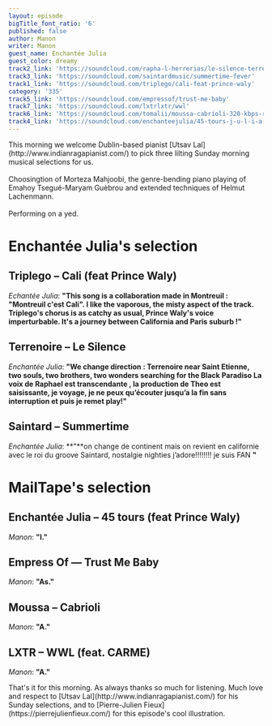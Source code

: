 ```yaml
---
layout: episode
bigTitle_font_ratio: '6'
published: false
author: Manon
writer: Manon
guest_name: Enchantée Julia
guest_color: dreamy
track2_link: 'https://soundcloud.com/rapha-l-herrerias/le-silence-terrenoire10-novembre-2017'
track3_link: 'https://soundcloud.com/saintardmusic/summertime-fever'
track1_link: 'https://soundcloud.com/triplego/cali-feat-prince-waly'
category: '335'
track5_link: 'https://soundcloud.com/empressof/trust-me-baby'
track7_link: 'https://soundcloud.com/lxtrlxtr/wwl'
track6_link: 'https://soundcloud.com/tomalii/moussa-cabrioli-320-kbps-recordyoutubecom'
track4_link: 'https://soundcloud.com/enchanteejulia/45-tours-j-u-l-i-a-feat-prince-waly'
---
```

<p id="introduction">This morning we welcome Dublin-based pianist [Utsav Lal](http://www.indianragapianist.com/) to pick three lilting Sunday morning musical selections for us.
<br><br>
Choosingtion of Morteza Mahjoobi, the genre-bending piano playing of Emahoy Tsegué-Maryam Guèbrou and extended techniques of Helmut Lachenmann.
<br><br>
Performing on a yed.</p>


# Enchantée Julia's selection

## Triplego – Cali (feat Prince Waly)
_Echantée Julia_: **"**This song is a collaboration made in Montreuil : "Montreuil c'est Cali". I like the vaporous, the misty aspect of the track. Triplego's chorus is as catchy as usual, Prince Waly's voice imperturbable. It's a journey between California and Paris suburb !**"**

## Terrenoire – Le Silence
_Enchantée Julia_: **"**We change direction : Terrenoire near Saint Etienne, two souls, two brothers, two wonders searching for the Black Paradiso
La voix de Raphael est transcendante , la production de Theo est saisissante,  je voyage, je ne peux qu’écouter jusqu’a la fin sans interruption  et puis je remet play!**"**

## Saintard – Summertime
_Enchantée Julia_: **"**on change de continent mais on revient  en californie avec le roi du groove Saintard, nostalgie nighties j’adore!!!!!!!! je suis FAN **"**


# MailTape's selection

## Enchantée Julia – 45 tours (feat Prince Waly)
_Manon_: **"**I.**"**

## Empress Of — Trust Me Baby
_Manon_: **"**As.**"**

## Moussa – Cabrioli
_Manon_: **"**A.**"**

## LXTR – WWL (feat. CARME)
_Manon_: **"**A.**"**


<p id="outroduction">That's it for this morning. As always thanks so much for listening. Much love and respect to [Utsav Lal](http://www.indianragapianist.com/) for his Sunday selections, and to [Pierre-Julien Fieux](https://pierrejulienfieux.com/) for this episode's cool illustration.</p>
